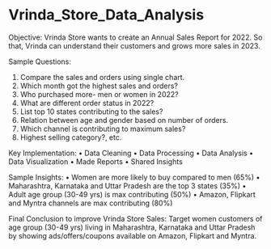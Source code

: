 # Vrinda_Store_Data_Analysis

Objective:
Vrinda Store wants to create an Annual Sales Report for 2022. So that, Vrinda can understand their customers and grows more sales in 2023.

Sample Questions:
1. Compare the sales and orders using single chart.
2. Which month got the highest sales and orders?
3. Who purchased more- men or women in 2022?
4. What are different order status in 2022?
5. List top 10 states contributing to the sales?
6. Relation between age and gender based on number of orders.
7. Which channel is contributing to maximum sales?
8. Highest selling category?, etc.

Key Implementation:
• Data Cleaning
• Data Processing
• Data Analysis
• Data Visualization
• Made Reports
• Shared Insights

Sample Insights:
• Women are more likely to buy compared to men (65%)
• Maharashtra, Karnataka and Uttar Pradesh are the top 3 states (35%)
• Adult age group (30-49 yrs) is max contributing (50%)
• Amazon, Flipkart and Myntra channels are max contributing (80%)

Final Conclusion to improve Vrinda Store Sales:
Target women customers of age group (30-49 yrs) living in Maharashtra, Karnataka and Uttar Pradesh by showing ads/offers/coupons available on Amazon, Flipkart and Myntra.
